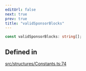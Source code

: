 ```yaml
---
editUrl: false
next: true
prev: true
title: "validSponsorBlocks"
---
```


```ts
const validSponsorBlocks: string[];
```

## Defined in

[src/structures/Constants.ts:74](https://github.com/appujet/lavalink-client/blob/4880e032861893b27e80b7c2d6c36639afbb3479/src/structures/Constants.ts#L74)
